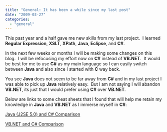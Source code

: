 ```yaml
---
title: "General: It has been a while since my last post"
date: "2009-03-27"
categories: 
  - "general"
---
```


This past year and a half gave me new skills from my last project.  I learned **Regular Expression**, **XSLT**, **XPath**, **Java**, **Eclipse**, and **C#**. 

In the next few weeks or months I will be making some changes on this blog.  I will be refocusing my effort now on **C#** instead of **VB.NET**.  It would be best for me to use **C#** as my main language so I can easily switch between **Java** and also since I started with **C** way back. 

You see **Java** does not seem to be far away from **C#** and in my last project I was able to pick up **Java** relatively easy.  But I am not saying I will abandon **VB.NET**, its just that I would prefer using **C#** over **VB.NET**. 

Below are links to some cheat sheets that I found that will help me retain my knowledge in **Java** and **VB.NET** as I immerse myself in **C#**:

[Java (J2SE 5.0) and C# Comparison](http://www.harding.edu/fmccown/java1_5_csharp_comparison.html)

[VB.NET and C# Comparison](http://www.harding.edu/fmccown/vbnet_csharp_comparison.html)
